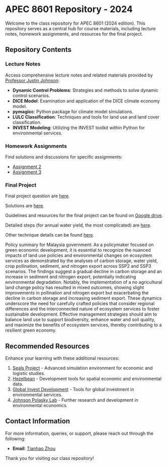 # APEC 8601 Repository - 2024

Welcome to the class repository for APEC 8601 (2024 edition). This repository serves as a central hub for course materials, including lecture notes, homework assignments, and resources for the final project.

## Repository Contents

### Lecture Notes
Access comprehensive lecture notes and related materials provided by [Professor Justin Johnson](https://github.com/jandrewjohnson/apec_8601_2024):

- **Dynamic Control Problems**: Strategies and methods to solve dynamic control scenarios.
- **DICE Model**: Examination and application of the DICE climate economy model.
- **pymagicc**: Python package for climate model simulations.
- **LULC Classification**: Techniques and tools for land use and land cover classification.
- **INVEST Modeling**: Utilizing the INVEST toolkit within Python for environmental services.

### Homework Assignments
Find solutions and discussions for specific assignments:

- [Assignment 2](https://github.com/Tianhao02/APEC8601/blob/main/problem_set_2_v2.ipynb)
- [Assignment 3](https://github.com/Tianhao02/APEC8601/blob/main/Tianhao_assignment_3.ipynb)

### Final Project
Final project question are [here](https://drive.google.com/drive/folders/1Cbw1azRMdS6LwxHsyXWpB4n4NW1QFWj0?usp=drive_link).

Solutions are [here](https://drive.google.com/file/d/1pzS7Pnd6oO6iJpPOK2YDgrYE_S7nWww7/view?usp=drive_link).

Guidelines and resources for the final project can be found on [Google drive](https://drive.google.com/drive/folders/1ftcEZUow_luzaUoeou0RmJ9HiwG59wWb?usp=drive_link).

Detailed steps (for annual water yield, the most complicated) are [here](https://docs.google.com/document/d/1OK_YuBdZs94nQwDBJHKRohzK63UxUu4_/edit?usp=drive_link&ouid=106070198571097530731&rtpof=true&sd=true).

Other technique details can be found [here](https://docs.google.com/document/d/1kjZ6cvHZuG1u24r6N-ndJD_f3Be-2PeV/edit?usp=drive_link&ouid=106070198571097530731&rtpof=true&sd=true).


Policy summary for Malaysia government:
As a policymaker focused on green economic development, it is essential to recognize the nuanced impacts of land use policies and environmental changes on ecosystem services as demonstrated by the analyses of carbon storage, water yield, crop pollination, sediment, and nitrogen export across SSP2 and SSP3 scenarios. The findings suggest a gradual decline in carbon storage and an increase in sediment and nitrogen export, potentially indicating environmental degradation. Notably, the implementation of a no agricultural land change policy has resulted in mixed outcomes, showing slight improvements in pollination and nitrogen export but exacerbating the decline in carbon storage and increasing sediment export. These dynamics underscore the need for carefully crafted policies that consider regional differences and the interconnected nature of ecosystem services to foster sustainable development. Effective management strategies should aim to balance land use to support biodiversity, enhance water and soil quality, and maximize the benefits of ecosystem services, thereby contributing to a resilient green economy.

## Recommended Resources
Enhance your learning with these additional resources:

1. [Seals Project](https://github.com/jandrewjohnson/seals_beta) - Advanced simulation environment for economic and logistic studies.
2. [Hezelbean](https://github.com/jandrewjohnson/hazelbean_dev) - Development tools for spatial economic and environmental data.
3. [Global Invest Development](https://github.com/jandrewjohnson/global_invest_dev) - Tools for global investment in environmental services.
4. [Johnson Polasky Lab](https://johnsonpolaskylab.umn.edu/) - Further research and development in environmental economics.

## Contact Information
For more information, queries, or support, please reach out through the following:
- **Email**: [Tianhao Zhou](zhou1842@umn.edu)

Thank you for visiting our class repository!
